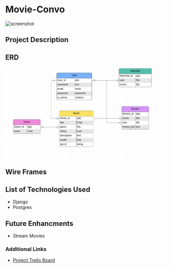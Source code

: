 # Movie-Convo

![screenshot](index.png)

## Project Description

## ERD
![ERD diagram of the project](public\erd.png)

## Wire Frames

## List of Technologies Used

- Django
- Postgres 

## Future Enhancments

- Stream Movies

### Additional Links
- [Project Trello Board](https://trello.com/invite/b/6786a850bfd695423220f3d6/ATTIa39a133c5eb3583cd162d0b2389bdb130565C747/movie-convo)
